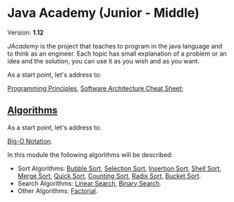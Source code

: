 # Java Academy (Junior - Middle)

Version: **1.12**

<i>JAcademy</i> is the project that teaches to program in the java language and to think as an engineer.
Each topic has small explanation of a problem or an idea and the solution, you can use it as you wish and as you want.

As a start point, let's address to:

[Programming Principles](https://it-skills-exchange.github.io/jacademy-algorithms/ "Programming Principles"),
[Software Architecture Cheat Sheet](https://it-skills-exchange.github.io/jacademy-algorithms/ "Software Architecture Cheat Sheet");

## [Algorithms](https://it-skills-exchange.github.io/jacademy-algorithms/ "The algorithms chapter")

As a start point, let's address to:

[Big-O Notation](https://it-skills-exchange.github.io/jacademy-algorithms/ "Big-O Notation").

In this module the following algorithms will be described:

* Sort Algorithms:
  [Bubble Sort](https://it-skills-exchange.github.io/jacademy-algorithms/ "The bubble sort chapter"),
  [Selection Sort](https://it-skills-exchange.github.io/jacademy-algorithms/ "The selection sort chapter"),
  [Insertion Sort](https://it-skills-exchange.github.io/jacademy-algorithms/ "The insertion sort chapter"),
  [Shell Sort](https://it-skills-exchange.github.io/jacademy-algorithms/ "The shell sort chapter"),
  [Merge Sort](https://it-skills-exchange.github.io/jacademy-algorithms/ "The merge sort chapter"),
  [Quick Sort](https://it-skills-exchange.github.io/jacademy-algorithms/ "The quick sort chapter"),
  [Counting Sort](https://it-skills-exchange.github.io/jacademy-algorithms/ "The counting sort chapter"),
  [Radix Sort](https://it-skills-exchange.github.io/jacademy-algorithms/ "The radix sort chapter"),
  [Bucket Sort](https://it-skills-exchange.github.io/jacademy-algorithms/ "The bucket sort chapter").
* Search Algorithms:
  [Linear Search](https://it-skills-exchange.github.io/jacademy-algorithms/ "The linear search chapter"),
  [Binary Search](https://it-skills-exchange.github.io/jacademy-algorithms/ "The binary search chapter").
* Other Algorithms:
  [Factorial](https://it-skills-exchange.github.io/jacademy-algorithms/ "The factorial chapter").
